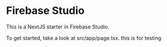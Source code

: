 # Firebase Studio

This is a NextJS starter in Firebase Studio.

To get started, take a look at src/app/page.tsx.
this is for testing